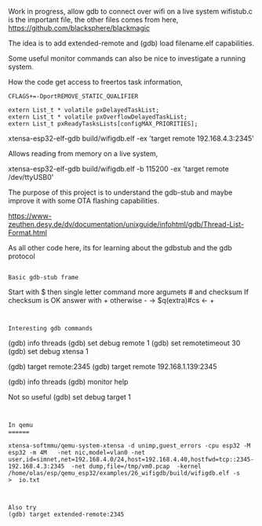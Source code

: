 Work in progress, allow gdb to connect over wifi on a live system
wifistub.c is the important file, the other files comes from here,
https://github.com/blacksphere/blackmagic

The idea is to add extended-remote and
(gdb) load filename.elf capabilities.

Some useful monitor commands can also be nice to investigate a running system.


How the code get access to freertos task information,
``` 
CFLAGS+=-DportREMOVE_STATIC_QUALIFIER 

extern List_t * volatile pxDelayedTaskList;
extern List_t * volatile pxOverflowDelayedTaskList;
extern List_t pxReadyTasksLists[configMAX_PRIORITIES];

``` 


xtensa-esp32-elf-gdb build/wifigdb.elf   -ex 'target remote 192.168.4.3:2345'


Allows reading from memory on a live system,


xtensa-esp32-elf-gdb build/wifigdb.elf   -b 115200 -ex 'target remote /dev/ttyUSB0'



The purpose of this project is to understand the gdb-stub and maybe improve it with some OTA flashing capabilities.

https://www-zeuthen.desy.de/dv/documentation/unixguide/infohtml/gdb/Thread-List-Format.html

As all other code here, its for learning about the gdbstub and the gdb protocol
``` 

Basic gdb-stub frame
``` 
Start with $ then single letter command more argumets # and checksum
If checksum is OK answer with + otherwise -
-> $q(extra)#cs
<- +
``` 


Interesting gdb commands
``` 
(gdb) info threads
(gdb) set debug remote 1
(gdb) set remotetimeout 30 
(gdb) set debug xtensa 1

(gdb) target remote:2345
(gdb) target remote 192.168.1.139:2345


(gdb) info threads
(gdb) monitor help

Not so useful
(gdb) set debug target 1
``` 


In qemu
======

xtensa-softmmu/qemu-system-xtensa -d unimp,guest_errors -cpu esp32 -M esp32 -m 4M   -net nic,model=vlan0 -net user,id=simnet,net=192.168.4.0/24,host=192.168.4.40,hostfwd=tcp::2345-192.168.4.3:2345  -net dump,file=/tmp/vm0.pcap  -kernel /home/olas/esp/qemu_esp32/examples/26_wifigdb/build/wifigdb.elf -s     >  io.txt



Also try 
(gdb) target extended-remote:2345

